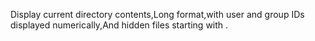 Display current directory contents,Long format,with user and group IDs displayed numerically,And hidden files starting with .
